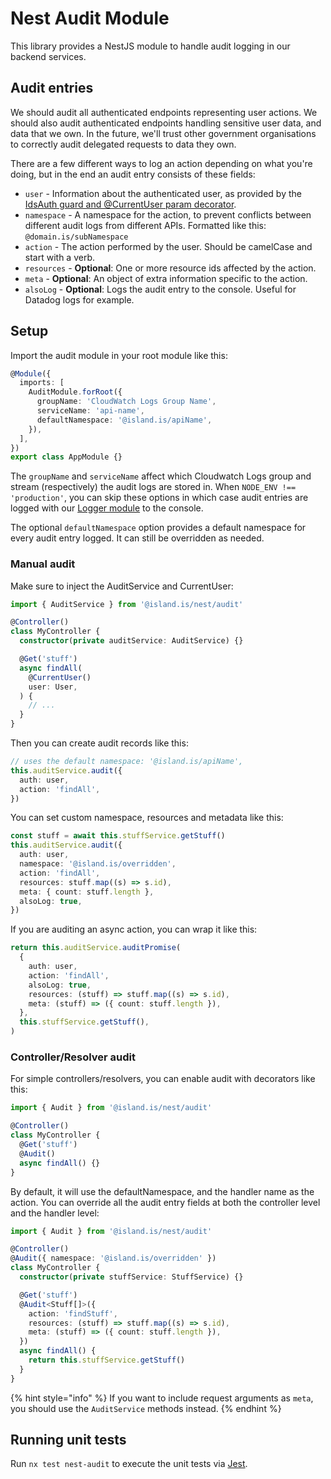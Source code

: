 <!-- gitbook-navigation: "Audit" -->

# Nest Audit Module

This library provides a NestJS module to handle audit logging in our backend services.

## Audit entries

We should audit all authenticated endpoints representing user actions. We should also audit authenticated endpoints handling sensitive user data, and data that we own. In the future, we'll trust other government organisations to correctly audit delegated requests to data they own.

There are a few different ways to log an action depending on what you're doing, but in the end an audit entry consists of these fields:

- `user` - Information about the authenticated user, as provided by the [IdsAuth guard and @CurrentUser param decorator](../../auth-nest-tools).
- `namespace` - A namespace for the action, to prevent conflicts between different audit logs from different APIs. Formatted like this: `@domain.is/subNamespace`
- `action` - The action performed by the user. Should be camelCase and start with a verb.
- `resources` - **Optional**: One or more resource ids affected by the action.
- `meta` - **Optional**: An object of extra information specific to the action.
- `alsoLog` - **Optional**: Logs the audit entry to the console. Useful for Datadog logs for example.

## Setup

Import the audit module in your root module like this:

```typescript
@Module({
  imports: [
    AuditModule.forRoot({
      groupName: 'CloudWatch Logs Group Name',
      serviceName: 'api-name',
      defaultNamespace: '@island.is/apiName',
    }),
  ],
})
export class AppModule {}
```

The `groupName` and `serviceName` affect which Cloudwatch Logs group and stream (respectively) the audit logs are stored in. When `NODE_ENV !== 'production'`, you can skip these options in which case audit entries are logged with our [Logger module](../../logging) to the console.

The optional `defaultNamespace` option provides a default namespace for every audit entry logged. It can still be overridden as needed.

### Manual audit

Make sure to inject the AuditService and CurrentUser:

```typescript
import { AuditService } from '@island.is/nest/audit'

@Controller()
class MyController {
  constructor(private auditService: AuditService) {}

  @Get('stuff')
  async findAll(
    @CurrentUser()
    user: User,
  ) {
    // ...
  }
}
```

Then you can create audit records like this:

```typescript
// uses the default namespace: '@island.is/apiName',
this.auditService.audit({
  auth: user,
  action: 'findAll',
})
```

You can set custom namespace, resources and metadata like this:

```typescript
const stuff = await this.stuffService.getStuff()
this.auditService.audit({
  auth: user,
  namespace: '@island.is/overridden',
  action: 'findAll',
  resources: stuff.map((s) => s.id),
  meta: { count: stuff.length },
  alsoLog: true,
})
```

If you are auditing an async action, you can wrap it like this:

```typescript
return this.auditService.auditPromise(
  {
    auth: user,
    action: 'findAll',
    alsoLog: true,
    resources: (stuff) => stuff.map((s) => s.id),
    meta: (stuff) => ({ count: stuff.length }),
  },
  this.stuffService.getStuff(),
)
```

### Controller/Resolver audit

For simple controllers/resolvers, you can enable audit with decorators like this:

```typescript
import { Audit } from '@island.is/nest/audit'

@Controller()
class MyController {
  @Get('stuff')
  @Audit()
  async findAll() {}
}
```

By default, it will use the defaultNamespace, and the handler name as the action. You can override all the audit entry fields at both the controller level and the handler level:

```typescript
import { Audit } from '@island.is/nest/audit'

@Controller()
@Audit({ namespace: '@island.is/overridden' })
class MyController {
  constructor(private stuffService: StuffService) {}

  @Get('stuff')
  @Audit<Stuff[]>({
    action: 'findStuff',
    resources: (stuff) => stuff.map((s) => s.id),
    meta: (stuff) => ({ count: stuff.length }),
  })
  async findAll() {
    return this.stuffService.getStuff()
  }
}
```

{% hint style="info" %}
If you want to include request arguments as `meta`, you should use the `AuditService` methods instead.
{% endhint %}

## Running unit tests

Run `nx test nest-audit` to execute the unit tests via [Jest](https://jestjs.io).
